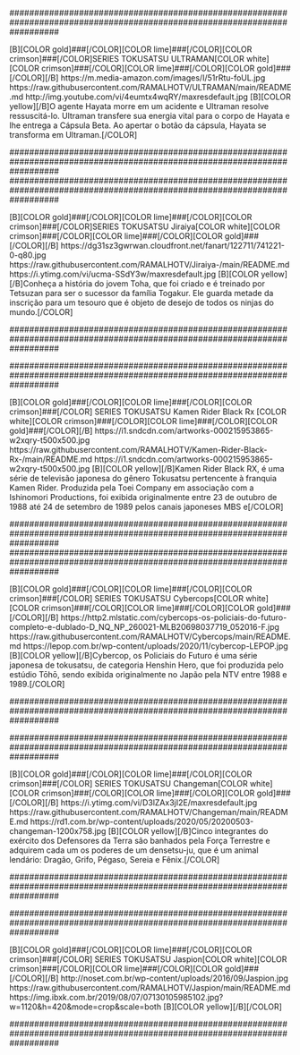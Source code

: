 ##########################################################################################################################

<channels>
<channel>
<name>[B][COLOR gold]###[/COLOR][COLOR lime]###[/COLOR][COLOR crimson]###[/COLOR]SERIES TOKUSATSU ULTRAMAN[COLOR white][COLOR crimson]###[/COLOR][COLOR lime]###[/COLOR][COLOR gold]###[/COLOR][/B]</name>
<thumbnail>https://m.media-amazon.com/images/I/51rRtu-foUL.jpg</thumbnail>
<externallink>https://raw.githubusercontent.com/RAMALHOTV/ULTRAMAN/main/README.md</externallink>
<fanart>http://img.youtube.com/vi/4eumtx4wqRY/maxresdefault.jpg</fanart>
<info>[B][COLOR yellow][/B]O agente Hayata morre em um acidente e Ultraman resolve ressuscitá-lo. Ultraman transfere sua energia vital para o corpo de Hayata e lhe entrega a Cápsula Beta. Ao apertar o botão da cápsula, Hayata se transforma em Ultraman.[/COLOR]</info>
 
##########################################################################################################################
##########################################################################################################################

<channels>
<channel>
<name>[B][COLOR gold]###[/COLOR][COLOR lime]###[/COLOR][COLOR crimson]###[/COLOR]SERIES TOKUSATSU Jiraiya[COLOR white][COLOR crimson]###[/COLOR][COLOR lime]###[/COLOR][COLOR gold]###[/COLOR][/B]</name>
<thumbnail>https://dg31sz3gwrwan.cloudfront.net/fanart/122711/741221-0-q80.jpg</thumbnail>
<externallink>https://raw.githubusercontent.com/RAMALHOTV/Jiraiya-/main/README.md</externallink>
<fanart>https://i.ytimg.com/vi/ucma-SSdY3w/maxresdefault.jpg</fanart>
<info>[B][COLOR yellow][/B]Conheça a história do jovem Toha, que foi criado e é treinado por Tetsuzan para ser o sucessor da família Togakur. Ele guarda metade da inscrição para um tesouro que é objeto de desejo de todos os ninjas do mundo.[/COLOR]</info>
 
##########################################################################################################################

##########################################################################################################################

<channels>
<channel>
<name>[B][COLOR gold]###[/COLOR][COLOR lime]###[/COLOR][COLOR crimson]###[/COLOR] SERIES TOKUSATSU Kamen Rider Black Rx [COLOR white][COLOR crimson]###[/COLOR][COLOR lime]###[/COLOR][COLOR gold]###[/COLOR][/B]</name>
<thumbnail>https://i1.sndcdn.com/artworks-000215953865-w2xqry-t500x500.jpg</thumbnail>
<externallink>https://raw.githubusercontent.com/RAMALHOTV/Kamen-Rider-Black-Rx-/main/README.md</externallink>
<fanart>https://i1.sndcdn.com/artworks-000215953865-w2xqry-t500x500.jpg</fanart>
<info>[B][COLOR yellow][/B]Kamen Rider Black RX, é uma série de televisão japonesa do gênero Tokusatsu pertencente à franquia Kamen Rider. Produzida pela Toei Company em associação com a Ishinomori Productions, foi exibida originalmente entre 23 de outubro de 1988 até 24 de setembro de 1989 pelos canais japoneses MBS e[/COLOR]</info>
 
##########################################################################################################################
##########################################################################################################################

<channels>
<channel>
<name>[B][COLOR gold]###[/COLOR][COLOR lime]###[/COLOR][COLOR crimson]###[/COLOR] SERIES TOKUSATSU Cybercops[COLOR white][COLOR crimson]###[/COLOR][COLOR lime]###[/COLOR][COLOR gold]###[/COLOR][/B]</name>
<thumbnail>https://http2.mlstatic.com/cybercops-os-policiais-do-futuro-completo-e-dublado-D_NQ_NP_260021-MLB20698037719_052016-F.jpg</thumbnail>
<externallink>https://raw.githubusercontent.com/RAMALHOTV/Cybercops/main/README.md</externallink>
<fanart>https://lepop.com.br/wp-content/uploads/2020/11/cybercop-LEPOP.jpg</fanart>
<info>[B][COLOR yellow][/B]Cybercop, os Policiais do Futuro é uma série japonesa de tokusatsu, de categoria Henshin Hero, que foi produzida pelo estúdio Tōhō, sendo exibida originalmente no Japão pela NTV entre 1988 e 1989.[/COLOR]</info>
 
##########################################################################################################################


##########################################################################################################################

<channels>
<channel>
<name>[B][COLOR gold]###[/COLOR][COLOR lime]###[/COLOR][COLOR crimson]###[/COLOR] SERIES TOKUSATSU Changeman[COLOR white][COLOR crimson]###[/COLOR][COLOR lime]###[/COLOR][COLOR gold]###[/COLOR][/B]</name>
<thumbnail>https://i.ytimg.com/vi/D3lZAx3jI2E/maxresdefault.jpg</thumbnail>
<externallink>https://raw.githubusercontent.com/RAMALHOTV/Changeman/main/README.md</externallink>
<fanart>https://rd1.com.br/wp-content/uploads/2020/05/20200503-changeman-1200x758.jpg</fanart>
<info>[B][COLOR yellow][/B]Cinco integrantes do exército dos Defensores da Terra são banhados pela Força Terrestre e adquirem cada um os poderes de um densetsu-ju, que é um animal lendário: Dragão, Grifo, Pégaso, Sereia e Fênix.[/COLOR]</info>
 
##########################################################################################################################


##########################################################################################################################

<channels>
<channel>
<name>[B][COLOR gold]###[/COLOR][COLOR lime]###[/COLOR][COLOR crimson]###[/COLOR] SERIES TOKUSATSU Jaspion[COLOR white][COLOR crimson]###[/COLOR][COLOR lime]###[/COLOR][COLOR gold]###[/COLOR][/B]</name>
<thumbnail>http://noset.com.br/wp-content/uploads/2016/09/Jaspion.jpg</thumbnail>
<externallink>https://raw.githubusercontent.com/RAMALHOTV/Jaspion/main/README.md</externallink>
<fanart>https://img.ibxk.com.br/2019/08/07/07130105985102.jpg?w=1120&h=420&mode=crop&scale=both</fanart>
<info>[B][COLOR yellow][/B][/COLOR]</info>
 
##########################################################################################################################




